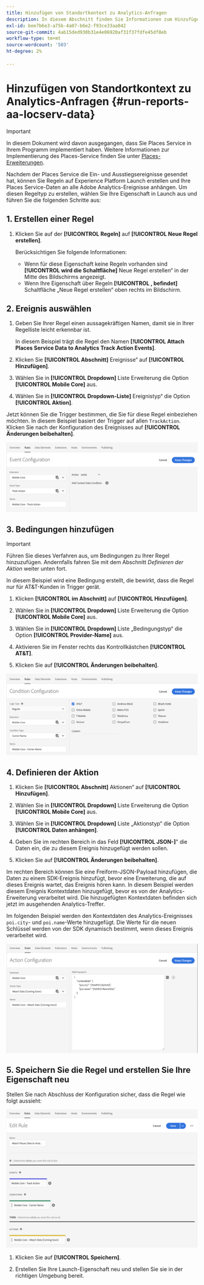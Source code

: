 ```yaml
---
title: Hinzufügen von Standortkontext zu Analytics-Anfragen
description: In diesem Abschnitt finden Sie Informationen zum Hinzufügen von Standortkontext zu Analytics-Anfragen.
exl-id: bee7b6e3-a75b-4a07-b6e2-f93ce33aa042
source-git-commit: 4ab15ded930b31e4e06920af31f37fdfe45df8eb
workflow-type: tm+mt
source-wordcount: '503'
ht-degree: 2%

---
```


# Hinzufügen von Standortkontext zu Analytics-Anfragen {#run-reports-aa-locserv-data}

>[!IMPORTANT]
>
>In diesem Dokument wird davon ausgegangen, dass Sie Places Service in Ihrem Programm implementiert haben. Weitere Informationen zur Implementierung des Places-Service finden Sie unter [Places-Erweiterungen](/help/places-ext-aep-sdks/places-extension/places-extension.md).

Nachdem der Places Service die Ein- und Ausstiegsereignisse gesendet hat, können Sie Regeln auf Experience Platform Launch erstellen und Ihre Places Service-Daten an alle Adobe Analytics-Ereignisse anhängen. Um diesen Regeltyp zu erstellen, wählen Sie Ihre Eigenschaft in Launch aus und führen Sie die folgenden Schritte aus:

## 1. Erstellen einer Regel

1. Klicken Sie auf der **[!UICONTROL Regeln]** auf **[!UICONTROL Neue Regel erstellen]**.

   Berücksichtigen Sie folgende Informationen:
   * Wenn für diese Eigenschaft keine Regeln vorhanden sind **[!UICONTROL wird die Schaltfläche]** Neue Regel erstellen“ in der Mitte des Bildschirms angezeigt.
   * Wenn Ihre Eigenschaft über Regeln **[!UICONTROL , befindet]** Schaltfläche „Neue Regel erstellen“ oben rechts im Bildschirm.

## 2. Ereignis auswählen

1. Geben Sie Ihrer Regel einen aussagekräftigen Namen, damit sie in Ihrer Regelliste leicht erkennbar ist.

   In diesem Beispiel trägt die Regel den Namen **[!UICONTROL Attach Places Service Data to Analytics Track Action Events]**.

1. Klicken Sie **[!UICONTROL Abschnitt]** Ereignisse“ auf **[!UICONTROL Hinzufügen]**.

1. Wählen Sie in **[!UICONTROL Dropdown]** Liste Erweiterung die Option **[!UICONTROL Mobile Core]** aus.

1. Wählen Sie in **[!UICONTROL Dropdown-Liste]** Ereignistyp“ die Option **[!UICONTROL Aktion]**.

Jetzt können Sie die Trigger bestimmen, die Sie für diese Regel einbeziehen möchten. In diesem Beispiel basiert der Trigger auf allen `TrackAction`. Klicken Sie nach der Konfiguration des Ereignisses auf **[!UICONTROL Änderungen beibehalten]**.

![„Ereignis erstellen“](/help/assets/ad-setEvent_use-analytics-data.png)


## 3. Bedingungen hinzufügen

>[!IMPORTANT]
>
>Führen Sie dieses Verfahren aus, um Bedingungen zu Ihrer Regel hinzuzufügen. Andernfalls fahren Sie mit dem Abschnitt *Definieren der Aktion* weiter unten fort.

In diesem Beispiel wird eine Bedingung erstellt, die bewirkt, dass die Regel nur für AT&amp;T-Kunden in Trigger gerät.

1. Klicken **[!UICONTROL im Abschnitt]** auf **[!UICONTROL Hinzufügen]**.

1. Wählen Sie in **[!UICONTROL Dropdown]** Liste Erweiterung die Option **[!UICONTROL Mobile Core]** aus.

1. Wählen Sie in **[!UICONTROL Dropdown]** Liste „Bedingungstyp“ die Option **[!UICONTROL Provider-Name]** aus.

1. Aktivieren Sie im Fenster rechts das Kontrollkästchen **[!UICONTROL AT&amp;T]**.

1. Klicken Sie auf **[!UICONTROL Änderungen beibehalten]**.

![„Bedingung erstellen“](/help/assets/ad-setCondition_use-analytics-data.png)

## 4. Definieren der Aktion

1. Klicken Sie **[!UICONTROL Abschnitt]** Aktionen“ auf **[!UICONTROL Hinzufügen]**.

1. Wählen Sie in **[!UICONTROL Dropdown]** Liste Erweiterung die Option **[!UICONTROL Mobile Core]** aus.

1. Wählen Sie in **[!UICONTROL Dropdown]** Liste „Aktionstyp“ die Option **[!UICONTROL Daten anhängen]**.

1. Geben Sie im rechten Bereich in das Feld **[!UICONTROL JSON-]**&quot; die Daten ein, die zu diesem Ereignis hinzugefügt werden sollen.

1. Klicken Sie auf **[!UICONTROL Änderungen beibehalten]**.

Im rechten Bereich können Sie eine Freiform-JSON-Payload hinzufügen, die Daten zu einem SDK-Ereignis hinzufügt, bevor eine Erweiterung, die auf dieses Ereignis wartet, das Ereignis hören kann. In diesem Beispiel werden diesem Ereignis Kontextdaten hinzugefügt, bevor es von der Analytics-Erweiterung verarbeitet wird. Die hinzugefügten Kontextdaten befinden sich jetzt im ausgehenden Analytics-Treffer.

Im folgenden Beispiel werden den Kontextdaten des Analytics-Ereignisses `poi.city`- und `poi.name`-Werte hinzugefügt. Die Werte für die neuen Schlüssel werden von der SDK dynamisch bestimmt, wenn dieses Ereignis verarbeitet wird.

![„Erstellen einer Aktion“](/help/assets/ad-setAction_use-analytics-data.png)

## 5. Speichern Sie die Regel und erstellen Sie Ihre Eigenschaft neu

Stellen Sie nach Abschluss der Konfiguration sicher, dass die Regel wie folgt aussieht:

![„Die Regel ist abgeschlossen.“](/help/assets/ad-ruleComplete_use-analytics-data.png)

1. Klicken Sie auf **[!UICONTROL Speichern]**.

1. Erstellen Sie Ihre Launch-Eigenschaft neu und stellen Sie sie in der richtigen Umgebung bereit.
